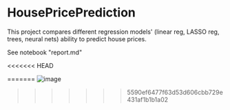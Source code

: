 # HousePricePrediction
This project compares different regression models' (linear reg, LASSO reg, trees, neural nets)  ability to predict house prices.

See notebook "report.md"

<<<<<<< HEAD

=======
![image](https://user-images.githubusercontent.com/97337456/191019719-39bd51f6-c7ce-49e0-9588-9384cc578ed6.png)
>>>>>>> 5590ef6477f63d53d606cbb729e431af1b1b1a02
